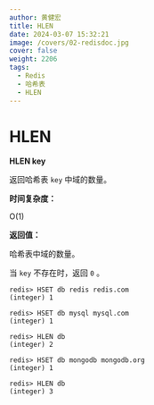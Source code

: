 ```yaml
---
author: 黄健宏
title: HLEN
date: 2024-03-07 15:32:21
image: /covers/02-redisdoc.jpg
cover: false
weight: 2206
tags:
  - Redis
  - 哈希表
  - HLEN
---
```


# HLEN

**HLEN key**

返回哈希表 `key` 中域的数量。

**时间复杂度：**

O(1)

**返回值：**

哈希表中域的数量。

当 `key` 不存在时，返回 `0` 。

```shell
redis> HSET db redis redis.com
(integer) 1

redis> HSET db mysql mysql.com
(integer) 1

redis> HLEN db
(integer) 2

redis> HSET db mongodb mongodb.org
(integer) 1

redis> HLEN db
(integer) 3
```
